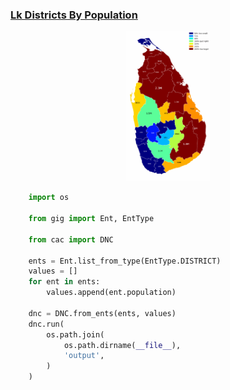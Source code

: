 ### [Lk Districts By Population](examples/lk_districts_by_population)

<p align="center">

  <a href="https://github.com/nuuuwan/continuous_area_cartograms/tree/main/examples/lk_districts_by_population">
    <img src="https://raw.githubusercontent.com/nuuuwan/continuous_area_cartograms/main/examples/lk_districts_by_population/output/animated.gif" height="240px" />
  </a>

</p>

```python
    import os

    from gig import Ent, EntType

    from cac import DNC

    ents = Ent.list_from_type(EntType.DISTRICT)
    values = []
    for ent in ents:
        values.append(ent.population)

    dnc = DNC.from_ents(ents, values)
    dnc.run(
        os.path.join(
            os.path.dirname(__file__),
            'output',
        )
    )

```
